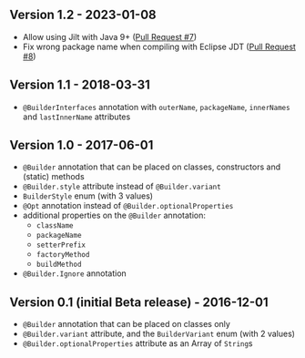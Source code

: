 Version 1.2 - 2023-01-08
------------------------
- Allow using Jilt with Java 9+ ([Pull Request #7](https://github.com/skinny85/jilt/pull/7))
- Fix wrong package name when compiling with Eclipse JDT ([Pull Request #8](https://github.com/skinny85/jilt/pull/8))

Version 1.1 - 2018-03-31
------------------------
- `@BuilderInterfaces` annotation with `outerName`, `packageName`, `innerNames` and `lastInnerName`
  attributes

Version 1.0 - 2017-06-01
------------------------
- `@Builder` annotation that can be placed on classes, constructors and (static) methods
- `@Builder.style` attribute instead of `@Builder.variant`
- `BuilderStyle` enum (with 3 values)
- `@Opt` annotation instead of `@Builder.optionalProperties`
- additional properties on the `@Builder` annotation:
  - `className`
  - `packageName`
  - `setterPrefix`
  - `factoryMethod`
  - `buildMethod`
- `@Builder.Ignore` annotation

Version 0.1 (initial Beta release) - 2016-12-01
-----------------------------------------------
- `@Builder` annotation that can be placed on classes only
- `@Builder.variant` attribute, and the `BuilderVariant` enum (with 2 values)
- `@Builder.optionalProperties` attribute as an Array of `String`s
